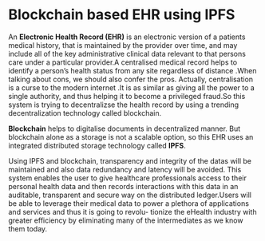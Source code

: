 # Blockchain based EHR using IPFS

An **Electronic Health Record (EHR)** is an electronic version of a patients medical history, that is maintained by the provider over time, and may include all of the key administrative clinical data relevant to that persons care under a particular provider.A centralised medical record helps to identify a person’s health status from any site regardless of distance .When talking about cons, we should also confer the pros. Actually, centralisation is a curse to the
modern internet .It is as similar as giving all the power to a single authority,
and thus helping it to become a privileged fraud.So this system is trying to decentralizse the health record by using a trending decentralization technology called blockchain.

**Blockchain** helps to digitalise documents in decentralized manner. But blockchain alone as a storage is not a scalable option, so this EHR
uses an integrated distributed storage technology called **IPFS**.

Using IPFS and blockchain, transparency and integrity of the datas will be maintained and also
data redundancy and latency will be avoided. This system enables the user
to give healthcare professionals access to their personal health data and then
records interactions with this data in an auditable, transparent and secure way
on the distributed ledger.Users will be able to leverage their medical data to 
power a plethora of applications and services and thus it is going to revolu-
tionize the eHealth industry with greater efficiency by eliminating many of the intermediates as we know them today.
